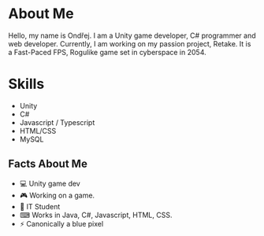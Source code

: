 # About Me
Hello, my name is Ondřej. I am a Unity game developer, C# programmer and web developer. Currently, I am working on my passion project, Retake. It is a Fast-Paced FPS, Rogulike game set in cyberspace in 2054.

# Skills
- Unity
- C#
- Javascript / Typescript
- HTML/CSS
- MySQL

##  Facts About Me
- 💻 Unity game dev
- 🎮 Working on a game.
- 🏫 IT Student
- ⌨ Works in Java, C#, Javascript, HTML, CSS.
- ⚡ Canonically a blue pixel
